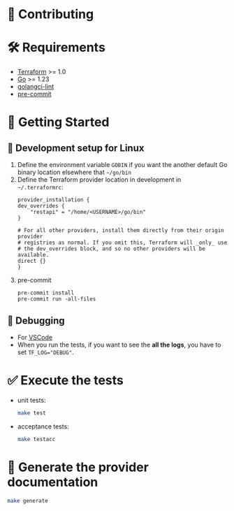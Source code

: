 # 🤝 Contributing

# 🛠️ Requirements
- [Terraform](https://developer.hashicorp.com/terraform/downloads) >= 1.0
- [Go](https://golang.org/doc/install) >= 1.23
- [golangci-lint](https://github.com/golangci/golangci-lint?tab=readme-ov-file#install-golangci-lint)
- [pre-commit](https://pre-commit.com/#installation)

# 🚀 Getting Started

## 🐧 Development setup for Linux
1. Define the environment variable `GOBIN` if you want the another default Go binary location elsewhere that `~/go/bin`
2. Define the Terraform provider location in development in `~/.terraformrc`:
    ```
    provider_installation {
    dev_overrides {
        "restapi" = "/home/<USERNAME>/go/bin"
    }

    # For all other providers, install them directly from their origin provider
    # registries as normal. If you omit this, Terraform will _only_ use
    # the dev_overrides block, and so no other providers will be available.
    direct {}
    }
    ```
3. pre-commit
    ```
    pre-commit install
    pre-commit run -all-files
    ```

## 🐛 Debugging
* For [VSCode](https://registry.terraform.io/providers/DigitecGalaxus/dg-servicebus/latest/docs/guides/howto-debugprovider)
* When you run the tests, if you want to see the **all the logs**, you have to set `TF_LOG="DEBUG"`.


# ✅ Execute the tests
* unit tests:
  ```bash
  make test
  ```
* acceptance tests:
  ```bash
  make testacc
  ```

# 📄 Generate the provider documentation
```bash
make generate
```
